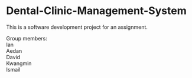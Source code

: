 # Dental-Clinic-Management-System
This is a software development project for an assignment.

Group members:  
Ian  
Aedan  
David  
Kwangmin  
Ismail  
